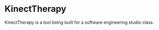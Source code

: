 KinectTherapy
=============

KinectTherapy is a tool being built for a software engineering studio class.

